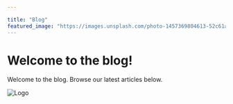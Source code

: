 ```yaml
---

title: "Blog"
featured_image: "https://images.unsplash.com/photo-1457369804613-52c61a468e7d?ixlib=rb-1.2.1&auto=format&fit=crop&w=1350&q=80"
---
```

# Welcome to the blog!

Welcome to the blog.  Browse our latest articles below.

![Logo](https://i.ibb.co/9rkTkS3/work-at-home-choice-green-and-white-text-removebg-preview.png)
